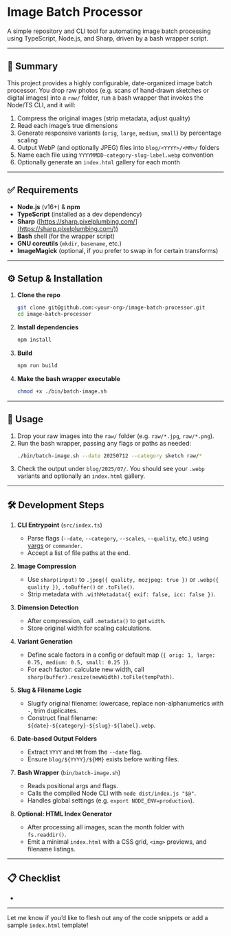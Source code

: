 # Image Batch Processor

A simple repository and CLI tool for automating image batch processing using TypeScript, Node.js, and Sharp, driven by a bash wrapper script.

---

## 📄 Summary

This project provides a highly configurable, date-organized image batch processor. You drop raw photos (e.g. scans of hand‑drawn sketches or digital images) into a `raw/` folder, run a bash wrapper that invokes the Node/TS CLI, and it will:

1. Compress the original images (strip metadata, adjust quality)
2. Read each image’s true dimensions
3. Generate responsive variants (`orig`, `large`, `medium`, `small`) by percentage scaling
4. Output WebP (and optionally JPEG) files into `blog/<YYYY>/<MM>/` folders
5. Name each file using `YYYYMMDD-category-slug-label.webp` convention
6. Optionally generate an `index.html` gallery for each month

---

## ✅ Requirements

- **Node.js** (v16+) & **npm**
- **TypeScript** (installed as a dev dependency)
- **Sharp** ([https://sharp.pixelplumbing.com/](https://sharp.pixelplumbing.com/))
- **Bash** shell (for the wrapper script)
- **GNU coreutils** (`mkdir`, `basename`, etc.)
- **ImageMagick** (optional, if you prefer to swap in for certain transforms)

---

## ⚙️ Setup & Installation

1. **Clone the repo**

   ```bash
   git clone git@github.com:<your-org>/image-batch-processor.git
   cd image-batch-processor
   ```

2. **Install dependencies**

   ```bash
   npm install
   ```

3. **Build**

   ```bash
   npm run build
   ```

4. **Make the bash wrapper executable**

   ```bash
   chmod +x ./bin/batch-image.sh
   ```

---

## 🚀 Usage

1. Drop your raw images into the `raw/` folder (e.g. `raw/*.jpg`, `raw/*.png`).
2. Run the bash wrapper, passing any flags or paths as needed:
   ```bash
   ./bin/batch-image.sh --date 20250712 --category sketch raw/*
   ```
3. Check the output under `blog/2025/07/`. You should see your `.webp` variants and optionally an `index.html` gallery.

---

## 🛠️ Development Steps

1. **CLI Entrypoint** (`src/index.ts`)

   - Parse flags (`--date`, `--category`, `--scales`, `--quality`, etc.) using [yargs](https://github.com/yargs/yargs) or `commander`.
   - Accept a list of file paths at the end.

2. **Image Compression**

   - Use `sharp(input)` to `.jpeg({ quality, mozjpeg: true })` or `.webp({ quality })`, `.toBuffer()` or `.toFile()`.
   - Strip metadata with `.withMetadata({ exif: false, icc: false })`.

3. **Dimension Detection**

   - After compression, call `.metadata()` to get `width`.
   - Store original width for scaling calculations.

4. **Variant Generation**

   - Define scale factors in a config or default map (`{ orig: 1, large: 0.75, medium: 0.5, small: 0.25 }`).
   - For each factor: calculate new width, call `sharp(buffer).resize(newWidth).toFile(tempPath)`.

5. **Slug & Filename Logic**

   - Slugify original filename: lowercase, replace non-alphanumerics with `-`, trim duplicates.
   - Construct final filename: `${date}-${category}-${slug}-${label}.webp`.

6. **Date‑based Output Folders**

   - Extract `YYYY` and `MM` from the `--date` flag.
   - Ensure `blog/${YYYY}/${MM}` exists before writing files.

7. **Bash Wrapper** (`bin/batch-image.sh`)

   - Reads positional args and flags.
   - Calls the compiled Node CLI with `node dist/index.js "$@"`.
   - Handles global settings (e.g. `export NODE_ENV=production`).

8. **Optional: HTML Index Generator**

   - After processing all images, scan the month folder with `fs.readdir()`.
   - Emit a minimal `index.html` with a CSS grid, `<img>` previews, and filename listings.

---

## 📋 Checklist

-

---

Let me know if you’d like to flesh out any of the code snippets or add a sample `index.html` template!

